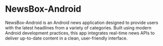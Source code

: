 # NewsBox-Android
NewsBox-Android is an Android news application designed to provide users with the latest headlines from a variety of categories. Built using modern Android development practices, this app integrates real-time news APIs to deliver up-to-date content in a clean, user-friendly interface.
